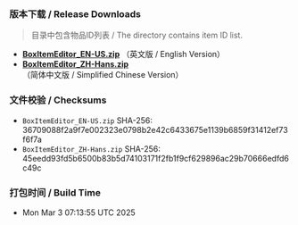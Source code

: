 ### 版本下载 / Release Downloads
> 目录中包含物品ID列表 / The  directory contains item ID list.
- **[BoxItemEditor_EN-US.zip](https://github.com/dzxrly/MHWS-BoxItemEditor/releases/download/v1.2/BoxItemEditor_EN-US.zip)** （英文版 / English Version）
- **[BoxItemEditor_ZH-Hans.zip](https://github.com/dzxrly/MHWS-BoxItemEditor/releases/download/v1.2/BoxItemEditor_ZH-Hans.zip)** （简体中文版 / Simplified Chinese Version）

### 文件校验 / Checksums
- `BoxItemEditor_EN-US.zip` SHA-256: 36709088f2a9f7e002323e0798b2e42c6433675e1139b6859f31412ef73f6f7a
- `BoxItemEditor_ZH-Hans.zip` SHA-256: 45eedd93fd5b6500b83b5d74103171f2fb1f9cf629896ac29b70666edfd6c49c
### 打包时间 / Build Time
- Mon Mar  3 07:13:55 UTC 2025

